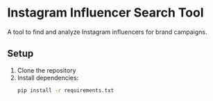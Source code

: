 # Instagram Influencer Search Tool

A tool to find and analyze Instagram influencers for brand campaigns.

## Setup
1. Clone the repository
2. Install dependencies:
   ```bash
   pip install -r requirements.txt